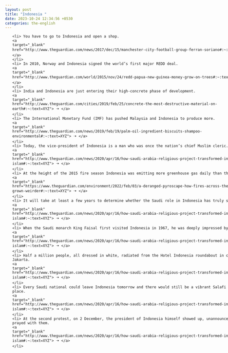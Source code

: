 ```yaml
---
layout: post
title: "Indonesia "
date: 2023-10-24 12:34:56 +0530
categories: the-english
---
```

<style>
    ol {
        width: 800px;
        margin: 0 auto;
    }
ol li {
    font-size: 18px;
    line-height: 1.5;
    padding-bottom: 8px;
}
</style>
<ol>

    <li> You have to go to Indonesia and open a shop.
    <a 
    target="_blank" 
    href="http://www.theguardian.com/news/2017/dec/15/manchester-city-football-group-ferran-soriano#:~:text=XYZ"> 🠢 </a>
    </li>
    <li> In 2010, Norway and Indonesia signed the world’s first major REDD deal.
    <a 
    target="_blank" 
    href="http://www.theguardian.com/world/2015/nov/24/redd-papua-new-guinea-money-grow-on-trees#:~:text=XYZ"> 🠢 </a>
    </li>
    <li> India and Indonesia are just entering their high-concrete phase of development.
    <a 
    target="_blank" 
    href="http://www.theguardian.com/cities/2019/feb/25/concrete-the-most-destructive-material-on-earth#:~:text=XYZ"> 🠢 </a>
    </li>
    <li> The International Monetary Fund (IMF) has pushed Malaysia and Indonesia to produce more.
    <a 
    target="_blank" 
    href="http://www.theguardian.com/news/2019/feb/19/palm-oil-ingredient-biscuits-shampoo-environmental#:~:text=XYZ"> 🠢 </a>
    </li>
    <li> Today, the vice-president of Indonesia is a man who was once the nation’s chief Muslim cleric.
    <a 
    target="_blank" 
    href="http://www.theguardian.com/news/2020/apr/16/how-saudi-arabia-religious-project-transformed-indonesia-islam#:~:text=XYZ"> 🠢 </a>
    </li>
    <li> At the height of the 2015 fire season Indonesia was emitting more greenhouse gas daily than the US.
    <a 
    target="_blank" 
    href="https://www.theguardian.com/environment/2022/feb/03/a-deranged-pyroscape-how-fires-across-the-world-have-grown-weirder#:~:text=XYZ"> 🠢 </a>
    </li>
    <li> It will take at least a few years to determine whether the Saudi role in Indonesia has truly shifted.
    <a 
    target="_blank" 
    href="http://www.theguardian.com/news/2020/apr/16/how-saudi-arabia-religious-project-transformed-indonesia-islam#:~:text=XYZ"> 🠢 </a>
    </li>
    <li> When the Saudi monarch King Faisal first visited Indonesia in 1967, he was deeply impressed by Natsir.
    <a 
    target="_blank" 
    href="http://www.theguardian.com/news/2020/apr/16/how-saudi-arabia-religious-project-transformed-indonesia-islam#:~:text=XYZ"> 🠢 </a>
    </li>
    <li> Half a million people, all dressed in white, radiated from the Hotel Indonesia roundabout in central Jakarta.
    <a 
    target="_blank" 
    href="http://www.theguardian.com/news/2020/apr/16/how-saudi-arabia-religious-project-transformed-indonesia-islam#:~:text=XYZ"> 🠢 </a>
    </li>
    <li> Every Saudi national could leave Indonesia tomorrow and there would still be a vibrant Salafi ecosystem in place.
    <a 
    target="_blank" 
    href="http://www.theguardian.com/news/2020/apr/16/how-saudi-arabia-religious-project-transformed-indonesia-islam#:~:text=XYZ"> 🠢 </a>
    </li>
    <li> At the second protest, on 2 December, the president of Indonesia himself showed up, unannounced, and prayed with them.
    <a 
    target="_blank" 
    href="http://www.theguardian.com/news/2020/apr/16/how-saudi-arabia-religious-project-transformed-indonesia-islam#:~:text=XYZ"> 🠢 </a>
    </li>